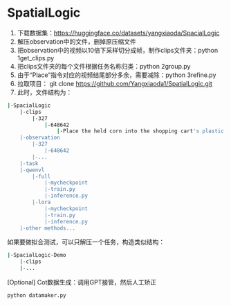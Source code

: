 # SpatialLogic

1. 下载数据集：https://huggingface.co/datasets/yangxiaoda/SpacialLogic
2. 解压observation中的文件，删掉原压缩文件
3. 把observation中的视频以10倍下采样切分成帧，制作clips文件夹：python 1get_clips.py
4. 把clips文件夹的每个文件根据任务名称归类：python 2group.py
5. 由于“Place”指令对应的视频结尾部分多余，需要减除：python 3refine.py
6. 拉取项目：
git clone https://github.com/Yangxiaoda1/SpatialLogic.git
7. 此时，文件结构为：
```bash
|-SpacialLogic
    |-clips
        |-327
            |-648642
                |-Place the held corn into the shopping cart's plastic bag.
    |-observation
        |-327
            |-648642
        |-...
    |-task
    |-qwenvl
        |-full
            |-mycheckpoint
            |-train.py
            |-inference.py
        |-lora
            |-mycheckpoint
            |-train.py
            |-inference.py
    |-other methods...
```
如果要做拟合测试，可以只解压一个任务，构造类似结构：
```bash
|-SpacialLogic-Demo
    |-clips
    |-...
```


[Optional] Cot数据生成：调用GPT接管，然后人工矫正
```bash
python datamaker.py
```

